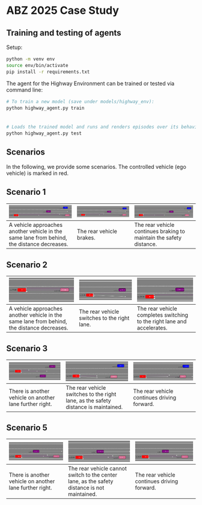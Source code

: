 # ABZ 2025 Case Study

## Training and testing of agents

Setup:

```bash
python -m venv env
source env/bin/activate
pip install -r requirements.txt
```

The agent for the Highway Environment can be trained or tested via command line:

```bash
# To train a new model (save under models/highway_env):
python highway_agent.py train


# Loads the trained model and runs and renders episodes over its behaviour:
python highway_agent.py test
```


## Scenarios


In the following, we provide some scenarios.
The controlled vehicle (ego vehicle) is marked in red.


## Scenario 1


| <img src="images/Scenario1_1.png" alt="Scenario 1.1" width="150%">                         | <img src="images/Scenario1_2.png" alt="Scenario 1.2" width="150%"> | <img src="images/Scenario1_3.png" alt="Scenario 1.3" width="150%"> |
|--------------------------------------------------------------------------------------------|--------------------------------------------------------------------|--------------------------------------------------------------------|
| A vehicle approaches another vehicle in the same lane from behind, the distance decreases. | The rear vehicle brakes.                                           |The rear vehicle continues braking to maintain the safety distance.|


## Scenario 2


 ![Scenario 2](images/Scenario2_1.png)                                                      | ![Scenario 2](images/Scenario2_2.png)        | ![Scenario 2](images/Scenario2_3.png)                                    
|--------------------------------------------------------------------------------------------|----------------------------------------------|--------------------------------------------------------------------------|
| A vehicle approaches another vehicle in the same lane from behind, the distance decreases. | The rear vehicle switches to the right lane. | The rear vehicle completes switching to the right lane and accelerates.  |


## Scenario 3

 ![Scenario 3](images/Scenario3_1.png)                   | ![Scenario 3](images/Scenario3_2.png)                                              | ![Scenario 3](images/Scenario3_3.png)       
|---------------------------------------------------------|------------------------------------------------------------------------------------|---------------------------------------------|
| There is another vehicle on another lane further right. | The rear vehicle switches to the right lane, as the safety distance is maintained. | The rear vehicle continues driving forward. |


## Scenario 5

 ![Scenario 5](images/Scenario5_1.png)                   | ![Scenario 5](images/Scenario5_2.png)                                                         | ![Scenario 5](images/Scenario5_3.png)       
|---------------------------------------------------------|-----------------------------------------------------------------------------------------------|---------------------------------------------|
| There is another vehicle on another lane further right. | The rear vehicle cannot switch to the center lane, as the safety distance is not maintained.  | The rear vehicle continues driving forward. |